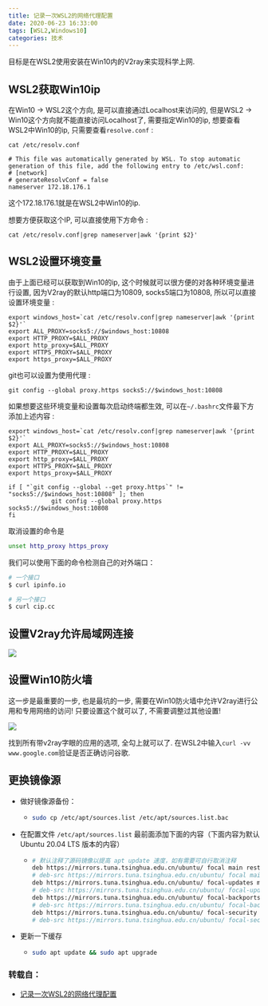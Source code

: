 ```yaml
---
title: 记录一次WSL2的网络代理配置
date: 2020-06-23 16:33:00
tags: [WSL2,Windows10]
categories: 技术
---
```


目标是在WSL2使用安装在Win10内的V2ray来实现科学上网.

## WSL2获取Win10ip

在Win10 -> WSL2这个方向, 是可以直接通过Localhost来访问的, 但是WSL2 -> Win10这个方向就不能直接访问Localhost了, 需要指定Win10的ip, 想要查看WSL2中Win10的ip, 只需要查看`resolve.conf` :

```shell
cat /etc/resolv.conf

# This file was automatically generated by WSL. To stop automatic generation of this file, add the following entry to /etc/wsl.conf:
# [network]
# generateResolvConf = false
nameserver 172.18.176.1
```

这个172.18.176.1就是在WSL2中Win10的ip.

想要方便获取这个IP, 可以直接使用下方命令 :

```shell
cat /etc/resolv.conf|grep nameserver|awk '{print $2}'
```

## WSL2设置环境变量

由于上面已经可以获取到Win10的ip, 这个时候就可以很方便的对各种环境变量进行设置, 因为V2ray的默认http端口为10809, socks5端口为10808, 所以可以直接设置环境变量 :

```shell
export windows_host=`cat /etc/resolv.conf|grep nameserver|awk '{print $2}'`
export ALL_PROXY=socks5://$windows_host:10808
export HTTP_PROXY=$ALL_PROXY
export http_proxy=$ALL_PROXY
export HTTPS_PROXY=$ALL_PROXY
export https_proxy=$ALL_PROXY
```

git也可以设置为使用代理 :

```shell
git config --global proxy.https socks5://$windows_host:10808
```

如果想要这些环境变量和设置每次启动终端都生效, 可以在`~/.bashrc`文件最下方添加上述内容 :

```shell
export windows_host=`cat /etc/resolv.conf|grep nameserver|awk '{print $2}'`
export ALL_PROXY=socks5://$windows_host:10808
export HTTP_PROXY=$ALL_PROXY
export http_proxy=$ALL_PROXY
export HTTPS_PROXY=$ALL_PROXY
export https_proxy=$ALL_PROXY

if [ "`git config --global --get proxy.https`" != "socks5://$windows_host:10808" ]; then
            git config --global proxy.https socks5://$windows_host:10808
fi
```

取消设置的命令是

```bash
unset http_proxy https_proxy
```

我们可以使用下面的命令检测自己的对外端口：

```bash
# 一个接口
$ curl ipinfo.io

# 另一个接口
$ curl cip.cc
```



## 设置V2ray允许局域网连接

![](https://i.loli.net/2020/06/23/CynkNFRxavlXQ6E.png)

## 设置Win10防火墙

这一步是最重要的一步, 也是最坑的一步, 需要在Win10防火墙中允许V2ray进行公用和专用网络的访问! 只要设置这个就可以了, 不需要调整过其他设置!

![](https://i.loli.net/2020/06/23/JY4RLDrScAuh6gE.png)

找到所有带v2ray字眼的应用的选项, 全勾上就可以了. 在WSL2中输入`curl -vv www.google.com`验证是否正确访问谷歌.



## 更换镜像源

- 做好镜像源备份：

  - ```bash
    sudo cp /etc/apt/sources.list /etc/apt/sources.list.bac
    ```

- 在配置文件 `/etc/apt/sources.list` 最前面添加下面的内容（下面内容为默认 Ubuntu 20.04 LTS 版本的内容）

  - ```bash
    # 默认注释了源码镜像以提高 apt update 速度，如有需要可自行取消注释
    deb https://mirrors.tuna.tsinghua.edu.cn/ubuntu/ focal main restricted universe multiverse
    # deb-src https://mirrors.tuna.tsinghua.edu.cn/ubuntu/ focal main restricted universe multiverse
    deb https://mirrors.tuna.tsinghua.edu.cn/ubuntu/ focal-updates main restricted universe multiverse
    # deb-src https://mirrors.tuna.tsinghua.edu.cn/ubuntu/ focal-updates main restricted universe multiverse
    deb https://mirrors.tuna.tsinghua.edu.cn/ubuntu/ focal-backports main restricted universe multiverse
    # deb-src https://mirrors.tuna.tsinghua.edu.cn/ubuntu/ focal-backports main restricted universe multiverse
    deb https://mirrors.tuna.tsinghua.edu.cn/ubuntu/ focal-security main restricted universe multiverse
    # deb-src https://mirrors.tuna.tsinghua.edu.cn/ubuntu/ focal-security main restricted universe multiverse
    ```

- 更新一下缓存

  - ```bash
    sudo apt update && sudo apt upgrade
    ```





### 转载自：

- [记录一次WSL2的网络代理配置](https://jiayaoo3o.github.io/2020/06/23/%E8%AE%B0%E5%BD%95%E4%B8%80%E6%AC%A1WSL2%E7%9A%84%E7%BD%91%E7%BB%9C%E4%BB%A3%E7%90%86%E9%85%8D%E7%BD%AE/)
